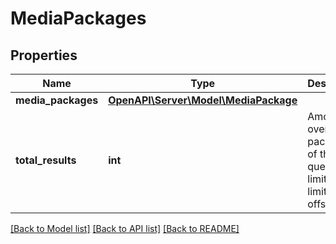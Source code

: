 # MediaPackages

## Properties
Name | Type | Description | Notes
------------ | ------------- | ------------- | -------------
**media_packages** | [**OpenAPI\Server\Model\MediaPackage**](MediaPackage.md) |  | [optional] 
**total_results** | **int** | Amount of overall packages of this query not limited by limit or offset | [optional] 

[[Back to Model list]](../README.md#documentation-for-models) [[Back to API list]](../README.md#documentation-for-api-endpoints) [[Back to README]](../README.md)


